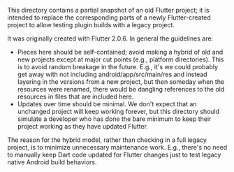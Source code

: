 This directory contains a partial snapshot of an old Flutter project; it is
intended to replace the corresponding parts of a newly Flutter-created project
to allow testing plugin builds with a legacy project.

It was originally created with Flutter 2.0.6. In general the guidelines are:
- Pieces here should be self-contained; avoid making a hybrid of old and new
  projects except at major cut points (e.g., platform directories). This is
  to avoid random breakage in the future. E.g., it's we could probably get
  away with not including android/app/src/main/res and instead layering in
  the versions from a new project, but then someday when the resources were
  renamed, there would be dangling references to the old resources in
  files that are included here.
- Updates over time should be minimal. We don't expect that an unchanged
  project will keep working forever, but this directory should simulate
  a developer who has done the bare minimum to keep their project working
  as they have updated Flutter.

The reason for the hybrid model, rather than checking in a full legacy
project, is to minimize unnecessary maintenance work. E.g., there's no
need to manually keep Dart code updated for Flutter changes just to
test legacy native Android build behaviors.
